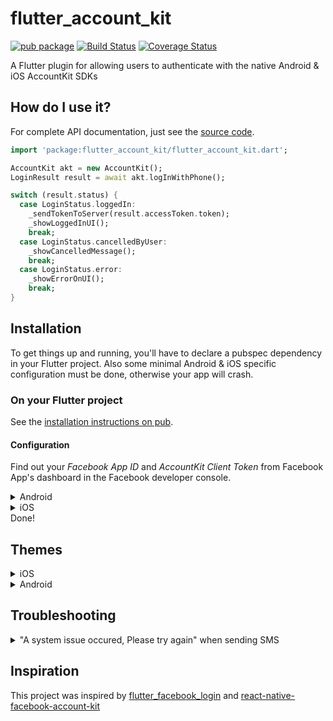 
# flutter_account_kit
[![pub package](https://img.shields.io/pub/v/flutter-account-kit.svg)](https://pub.dartlang.org/packages/flutter-account-kit)
 [![Build Status](https://travis-ci.org/peerwaya/flutter_facebook_login.svg?branch=master)](https://travis-ci.org/peerwaya/flutter-account-kit) 
 [![Coverage Status](https://coveralls.io/repos/github/peerwaya/flutter-account-kit/badge.svg)](https://coveralls.io/github/peerwaya/flutter-account-kit)

A Flutter plugin for allowing users to authenticate with the native Android &amp; iOS AccountKit SDKs

## How do I use it?

For complete API documentation, just see the [source code](https://github.com/peerwaya/flutter-account-kit/blob/master/lib/src/account_kit.dart).

```dart
import 'package:flutter_account_kit/flutter_account_kit.dart';

AccountKit akt = new AccountKit();
LoginResult result = await akt.logInWithPhone();

switch (result.status) {
  case LoginStatus.loggedIn:
    _sendTokenToServer(result.accessToken.token);
    _showLoggedInUI();
    break;
  case LoginStatus.cancelledByUser:
    _showCancelledMessage();
    break;
  case LoginStatus.error:
    _showErrorOnUI();
    break;
}
```

## Installation

To get things up and running, you'll have to declare a pubspec dependency in your Flutter project.
Also some minimal Android & iOS specific configuration must be done, otherwise your app will crash.

### On your Flutter project

See the [installation instructions on pub](https://pub.dartlang.org/packages/flutter_account_kit#-installing-tab-).

#### Configuration
Find out your _Facebook App ID_ and _AccountKit Client Token_ from Facebook App's dashboard in the Facebook developer console.
<details>
    <summary>Android</summary>
    <br/>
1.  In **\<your project root\>/android/app/src/main/res/values/strings.xml**

```xml
  ...
  <string name="fb_app_id">YOUR_FACEBOOK_APP_ID</string>
  <string name="ak_client_token">YOUR_CLIENT_TOKEN</string>
```

2.  In **\<your project root\>/android/app/src/main/AndroidManifest.xml**

```xml
  ...
  <application>

      ...
      <meta-data
          android:name="com.facebook.sdk.ApplicationId"
          android:value="@string/fb_app_id" />
      <meta-data
          android:name="com.facebook.accountkit.ApplicationName"
          android:value="@string/app_name" />
      <meta-data
          android:name="com.facebook.accountkit.ClientToken"
          android:value="@string/ak_client_token" />
   </application>
   ...
```
This is the minimal required configuration. Take a look to the [Account Kit documentation for Android](https://developers.facebook.com/docs/accountkit/android) for a more detailed guide.

#### (Optional) Exclude backup for Access Tokens on Android >= 6.0

As per this [documentation](https://developers.facebook.com/docs/accountkit/accesstokens), Account Kit does not support automated backup (introduced in Android 6.0). The following steps will exclude automated backup

1.  Create a file **\<your project root\>/android/app/src/main/res/xml/backup_config.xml** that contains the following:

```java
  <?xml version="1.0" encoding="utf-8"?>
  <full-backup-content>
    <exclude domain="sharedpref" path="com.facebook.accountkit.AccessTokenManager.SharedPreferences.xml"/>
  </full-backup-content>
```

2.  In your `AndroidManifest.xml` add the following to exclude backup of Account Kit's Access Token.

```java
  <application
    //other configurations here
    android:fullBackupContent="@xml/backup_config" // add this line
   >
```
</details>

<details>
    <summary>iOS</summary>
    <br/>

Add your Facebook credentials to your project's `Info.plist` file

```xml
  <plist version="1.0">
    <dict>
      ...
      <key>FacebookAppID</key>
      <string>{your-app-id}</string>
      <key>AccountKitClientToken</key>
      <string>{your-account-kit-client-token}</string>
      <key>CFBundleURLTypes</key>
      <array>
        <dict>
          <key>CFBundleURLSchemes</key>
          <array>
            <string>ak{your-app-id}</string>
          </array>
        </dict>
      </array>
      ...
    </dict>
  </plist>
```

_This is the minimal required configuration. Take a look to the [Account Kit documentation for iOS](https://developers.facebook.com/docs/accountkit/ios) for a more detailed guide._

</details>
Done!


## Themes

<details>
    <summary>iOS</summary>
<br/>

```dart
import 'package:flutter/material.dart';
import 'package:flutter_account_kit/flutter_account_kit.dart';

final theme = AccountKitTheme(
    // Background
    backgroundColor: Color.fromARGB(0.1, 0, 120, 0,),
    backgroundImage: 'background.png',
    // Button
    buttonBackgroundColor: Color.fromARGB(1.0, 0, 153, 0),
    buttonBorderColor: Color.fromARGB(1, 0, 255, 0),
    buttonTextColor: Color.fromARGB(1, 0, 255, 0),
    // Button disabled
    buttonDisabledBackgroundColor: Color.fromARGB(0.5, 100, 153, 0),
    buttonDisabledBorderColor: Color.fromARGB(0.5, 100, 153, 0),
    buttonDisabledTextColor: Color.fromARGB(0.5, 100, 153, 0),
    // Header
    headerBackgroundColor: Color.fromARGB( 1.0, 0, 153, 0),
    headerButtonTextColor: Color.fromARGB(0.5, 0, 153, 0),
    headerTextColor: Color.fromARGB(1, 0, 255, 0),
    // Input
    inputBackgroundColor: Color.fromARGB(1, 0, 255, 0),
    inputBorderColor: Color.hex('#ccc'),
    inputTextColor: Color(0xFFb74093),
    // Others
    iconColor: Color(0xFFFFFFFF),
    textColor: Color(0xFFb74093),
    titleColor: Color(0xFFb74093),
    // Header
    statusBarStyle: StatusBarStyle.lightStyle, // or StatusBarStyle.defaultStyle
   );
AccountKit akt = new AccountKit();
Config cfg = Config()
             ..theme = theme;
akt.configure(cfg);
```

> To see the statusBarStyle reflected you must set the **UIViewControllerBasedStatusBarAppearance** property to **true** on your app's _Info.plist_ file.
> You can do it from XCode <img width="507" alt="screen shot 2016-08-02 at 11 44 07 am" src="https://cloud.githubusercontent.com/assets/1652196/17332979/0fa632b2-58a7-11e6-9aa3-a669ae44f2e6.png">

</details>

<details>
    <summary>Android</summary>

<br/>

> Check [this commit](https://github.com/underscopeio/react-native-facebook-account-kit/commit/77df35ae20f251e7c29285e8820da2ff498d9400) to see how it's done in our sample app

1.  In your application _styles.xml_ file (usually located in _\<your project root\>/android/app/src/main/res/values_ folder) create a **Theme** with the following schema

```xml
<style name="LoginThemeYellow" parent="Theme.AccountKit">
    <item name="com_accountkit_primary_color">#f4bf56</item>
    <item name="com_accountkit_primary_text_color">@android:color/white</item>
    <item name="com_accountkit_secondary_text_color">#44566b</item>
    <item name="com_accountkit_status_bar_color">#ed9d00</item>

    <item name="com_accountkit_input_accent_color">?attr/com_accountkit_primary_color</item>
    <item name="com_accountkit_input_border_color">?attr/com_accountkit_primary_color</item>
</style>
```

> See the full set of customizable fields [here](https://developers.facebook.com/docs/accountkit/android/customizing)

2.  In your app _AndroidManifest.xml_ file (usually under _\<your project root\>/android/app/src/main_ folder) set that **Theme** to the **AccountKitActivity**

```xml
<manifest xmlns:android="http://schemas.android.com/apk/res/android"
    xmlns:tools="http://schemas.android.com/tools" <-- Add this line
    ...>

    <!-- Set the AccountKitActivity theme -->
    <activity
      tools:replace="android:theme"
      android:name="com.facebook.accountkit.ui.AccountKitActivity"
      android:theme="@style/LoginThemeYellow" />

</manifest>
```

</details>

## Troubleshooting

<details>
    <summary>"A system issue occured, Please try again" when sending SMS</summary>
<br/>

A. Check your `FacebookAppID` and `AccountKitClientToken` on iOS `Info.plist` and Android `strings.xml` are correct

B. If you have enabled the **client access token flow in fb account kit dashboard**, then `responseType` should be set to `code` when calling `configure`

```dart
// Configures the SDK with some options
import 'package:flutter_account_kit/flutter_account_kit.dart';

AccountKit akt = new AccountKit();
Config cfg = Config()
             ..responseType = ResponseType.code;
akt.configure(cfg);


```
</details>

## Inspiration
This project was inspired by 
[flutter_facebook_login](https://github.com/roughike/flutter_facebook_login) and
[react-native-facebook-account-kit](https://github.com/underscopeio/react-native-facebook-account-kit)